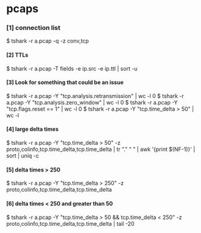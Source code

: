 # pcaps

### [1] connection list

$ tshark -r a.pcap -q -z conv,tcp


#### [2] TTLs
$ tshark -r a.pcap -T fields -e ip.src -e ip.ttl | sort -u

#### [3] Look for something that could be an issue

$ tshark -r a.pcap -Y "tcp.analysis.retransmission" | wc -l
0
$ tshark -r a.pcap -Y "tcp.analysis.zero_window" | wc -l
0
$ tshark -r a.pcap -Y "tcp.flags.reset == 1" | wc -l
0
$ tshark -r a.pcap -Y "tcp.time_delta > 50" | wc -l

#### [4] large delta times

$ tshark -r a.pcap -Y "tcp.time_delta > 50"  -z proto,colinfo,tcp.time_delta,tcp.time_delta | tr "." " " | awk '{print $(NF-1)}' | sort | uniq -c

#### [5] delta times > 250

$ tshark -r a.pcap -Y "tcp.time_delta > 250"  -z proto,colinfo,tcp.time_delta,tcp.time_delta

#### [6] delta times < 250 and greater than 50

$ tshark -r a.pcap -Y "tcp.time_delta > 50 && tcp.time_delta < 250"  -z proto,colinfo,tcp.time_delta,tcp.time_delta | tail -20
